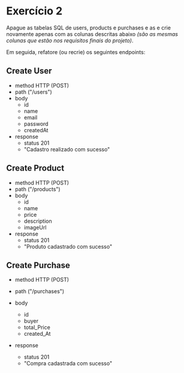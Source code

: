 # Exercício 2

Apague as tabelas SQL de users, products e purchases e as e crie novamente apenas com as colunas descritas abaixo _(são as mesmas colunas que estão nos requisitos finais do projeto)_.

Em seguida, refatore (ou recrie) os seguintes endpoints:

## Create User
- method HTTP (POST)
- path ("/users")
- body
    - id
    - name
    - email
    - password
    - createdAt
- response
    - status 201
    - "Cadastro realizado com sucesso"

## Create Product
- method HTTP (POST)
- path ("/products")
- body
    - id
    - name
    - price
    - description
    - imageUrl
- response
    - status 201
    - "Produto cadastrado com sucesso"

## Create Purchase
- method HTTP (POST)
- path ("/purchases")
- body
    - id
    - buyer
    - total_Price
    - created_At

    
- response
    - status 201
    - "Compra cadastrada com sucesso"

